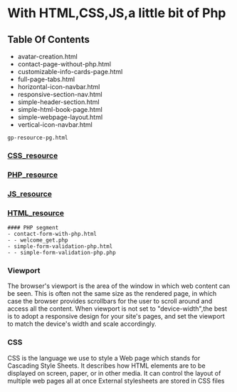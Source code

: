 # With HTML,CSS,JS,a little bit of Php

## Table Of Contents

- avatar-creation.html
- contact-page-without-php.html
- customizable-info-cards-page.html
- full-page-tabs.html
- horizontal-icon-navbar.html
- responsive-section-nav.html
- simple-header-section.html
- simple-html-book-page.html
- simple-webpage-layout.html
- vertical-icon-navbar.html

```
gp-resource-pg.html
```
### [CSS_resource](https://www.w3schools.com/css/default.asp)
### [PHP_resource](https://www.w3schools.com/php/default.asp)
### [JS_resource](https://www.w3schools.com/js/default.asp)
### [HTML_resource](https://www.w3schools.com/html/default.asp)

```
#### PHP segment
- contact-form-with-php.html
- - welcome_get.php
- simple-form-validation-php.html
- - simple-form-validation-php.php
```
### Viewport
The browser's viewport is the area of the window in which web content can be seen. 
This is often not the same size as the rendered page, in which case the browser provides scrollbars for the user to scroll around and access all the content.
When viewport is not set to "device-width",the best is to adopt a responsive design for your site's pages, and set the viewport to match the device's width and scale accordingly.

### CSS
CSS is the language we use to style a Web page which stands for Cascading Style Sheets.
It describes how HTML elements are to be displayed on screen, paper, or in other media. It can control the layout of multiple web pages all at once
External stylesheets are stored in CSS files
